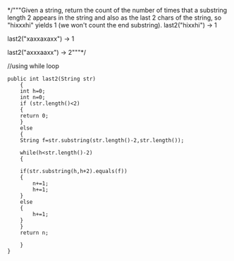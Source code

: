 */"""Given a string, return the count of the number of times that a substring length 2 appears in the string and also as the last 2 chars of the string, so "hixxxhi" yields 1 (we won't count the end substring).
last2("hixxhi") → 1

last2("xaxxaxaxx") → 1

last2("axxxaaxx") → 2"""*/

//using while loop

	public int last2(String str) 
		{
		int h=0;
		int n=0;
		if (str.length()<2)
		{
  		return 0;
		}
		else
		{
    	String f=str.substring(str.length()-2,str.length());

		while(h<str.length()-2)
		{

  		if(str.substring(h,h+2).equals(f))
  		{
    		n+=1;
    		h+=1;
  		}
  		else
  		{
    		h+=1;
  		}
		}
		return n;

		}
	}
